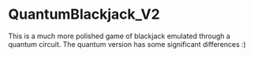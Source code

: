# QuantumBlackjack_V2
This is a much more polished game of blackjack emulated through a quantum circuit. The quantum version has some significant differences :)
